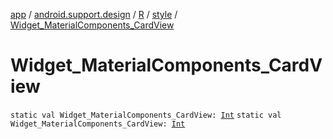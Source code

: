 [app](../../../index.md) / [android.support.design](../../index.md) / [R](../index.md) / [style](index.md) / [Widget_MaterialComponents_CardView](./-widget_-material-components_-card-view.md)

# Widget_MaterialComponents_CardView

`static val Widget_MaterialComponents_CardView: `[`Int`](https://kotlinlang.org/api/latest/jvm/stdlib/kotlin/-int/index.html)
`static val Widget_MaterialComponents_CardView: `[`Int`](https://kotlinlang.org/api/latest/jvm/stdlib/kotlin/-int/index.html)